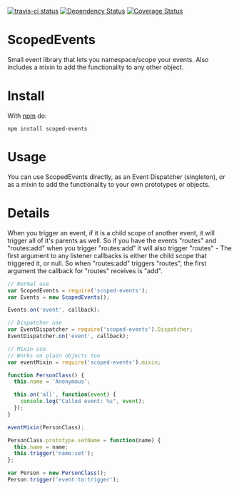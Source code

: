 [![travis-ci status](https://api.travis-ci.org/spencer-leopold/scoped-events.png)](http://travis-ci.org/#!/spencer-leopold/scoped-events/builds)
[![Dependency Status](https://david-dm.org/spencer-leopold/scoped-events.png)](https://david-dm.org/spencer-leopold/scoped-events)
[![Coverage Status](https://coveralls.io/repos/spencer-leopold/scoped-events/badge.svg?branch=master&service=github)](https://coveralls.io/github/spencer-leopold/scoped-events?branch=master)

# ScopedEvents

Small event library that lets you namespace/scope your events. Also includes a mixin to add the functionality to any other object.

# Install

With [npm](http://npmjs.org) do:

```
npm install scoped-events
```

# Usage

You can use ScopedEvents directly, as an Event Dispatcher (singleton), or as a mixin to add the functionality to your own prototypes or objects.

# Details

When you trigger an event, if it is a child scope of another event, it will trigger all of it's parents as well.  So if you have the events "routes" and "routes:add" when you trigger "routes:add" it will also trigger "routes" - The first argument to any listener callbacks is either the child scope that triggered it, or null.  So when "routes:add" triggers "routes", the first argument the callback for "routes" receives is "add".

```javascript
// Normal use
var ScopedEvents = require('scoped-events');
var Events = new ScopedEvents();

Events.on('event', callback);

// Dispatcher use
var EventDispatcher = require('scoped-events').Dispatcher;
EventDispatcher.on('event', callback);

// Mixin use
// Works on plain objects too
var eventMixin = require('scoped-events').mixin;

function PersonClass() {
  this.name = 'Anonymous';

  this.on('all', function(event) {
    console.log("Called event: %s", event);
  });
}

eventMixin(PersonClass);

PersonClass.prototype.setName = function(name) {
  this.name = name;
  this.trigger('name:set');
};

var Person = new PersonClass();
Person.trigger('event:to:trigger');
```
